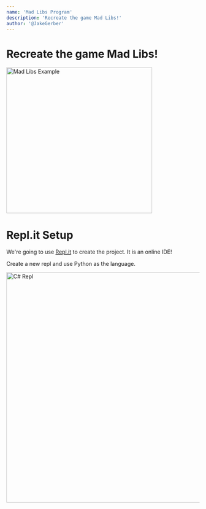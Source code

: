 ```yaml
---
name: 'Mad Libs Program'
description: 'Recreate the game Mad Libs!'
author: '@JakeGerber'
---
```


# Recreate the game Mad Libs!

<img src="https://cloud-9ppbnfui6.vercel.app/0screenshot__1400_.png" width="380" alt="Mad Libs Example">

# Repl.it Setup

We're going to use [Repl.it](https://repl.it/~) to create the project. It is an online IDE!

Create a new repl and use Python as the language.

<img src="https://cloud-7dbilwpvc.vercel.app/0screenshot__1402_.png" width="600" alt="C# Repl">


